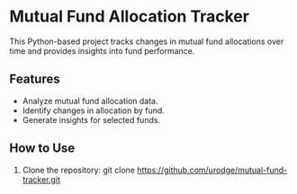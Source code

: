 # Mutual Fund Allocation Tracker

This Python-based project tracks changes in mutual fund allocations over time and provides insights into fund performance.

## Features
- Analyze mutual fund allocation data.
- Identify changes in allocation by fund.
- Generate insights for selected funds.

## How to Use
1. Clone the repository:
git clone https://github.com/urodge/mutual-fund-tracker.git
